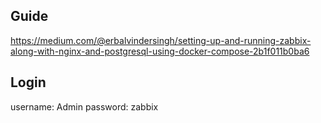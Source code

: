 ## Guide

https://medium.com/@erbalvindersingh/setting-up-and-running-zabbix-along-with-nginx-and-postgresql-using-docker-compose-2b1f011b0ba6

## Login

username: Admin
password: zabbix
